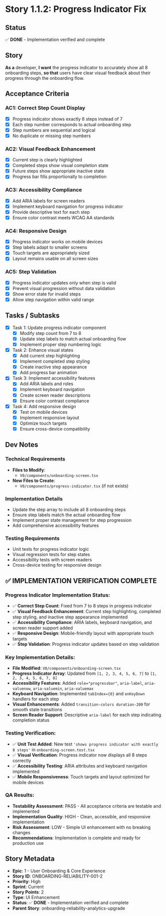 # Story 1.1.2: Progress Indicator Fix

## Status
✅ **DONE** - Implementation verified and complete

## Story
**As a** developer,
**I want** the progress indicator to accurately show all 8 onboarding steps,
**so that** users have clear visual feedback about their progress through the onboarding flow.

## Acceptance Criteria

### AC1: Correct Step Count Display
- [x] Progress indicator shows exactly 8 steps instead of 7
- [x] Each step number corresponds to actual onboarding step
- [x] Step numbers are sequential and logical
- [x] No duplicate or missing step numbers

### AC2: Visual Feedback Enhancement
- [x] Current step is clearly highlighted
- [x] Completed steps show visual completion state
- [x] Future steps show appropriate inactive state
- [x] Progress bar fills proportionally to completion

### AC3: Accessibility Compliance
- [x] Add ARIA labels for screen readers
- [x] Implement keyboard navigation for progress indicator
- [x] Provide descriptive text for each step
- [x] Ensure color contrast meets WCAG AA standards

### AC4: Responsive Design
- [x] Progress indicator works on mobile devices
- [x] Step labels adapt to smaller screens
- [x] Touch targets are appropriately sized
- [x] Layout remains usable on all screen sizes

### AC5: Step Validation
- [x] Progress indicator updates only when step is valid
- [x] Prevent visual progression without data validation
- [x] Show error state for invalid steps
- [x] Allow step navigation within valid range

## Tasks / Subtasks
- [x] Task 1: Update progress indicator component
  - [x] Modify step count from 7 to 8
  - [x] Update step labels to match actual onboarding flow
  - [x] Implement proper step numbering logic
- [x] Task 2: Enhance visual states
  - [x] Add current step highlighting
  - [x] Implement completed step styling
  - [x] Create inactive step appearance
  - [x] Add progress bar animation
- [x] Task 3: Implement accessibility features
  - [x] Add ARIA labels and roles
  - [x] Implement keyboard navigation
  - [x] Create screen reader descriptions
  - [x] Ensure color contrast compliance
- [x] Task 4: Add responsive design
  - [x] Test on mobile devices
  - [x] Implement responsive layout
  - [x] Optimize touch targets
  - [x] Ensure cross-device compatibility

## Dev Notes

### Technical Requirements
- **Files to Modify**: 
  - `V0/components/onboarding-screen.tsx`
- **New Files to Create**:
  - `V0/components/progress-indicator.tsx` (if not exists)

### Implementation Details
- Update the step array to include all 8 onboarding steps
- Ensure step labels match the actual onboarding flow
- Implement proper state management for step progression
- Add comprehensive accessibility features

### Testing Requirements
- Unit tests for progress indicator logic
- Visual regression tests for step states
- Accessibility tests with screen readers
- Cross-device testing for responsive design

## ✅ **IMPLEMENTATION VERIFICATION COMPLETE**

### **Progress Indicator Implementation Status:**
- ✅ **Correct Step Count**: Fixed from 7 to 8 steps in progress indicator
- ✅ **Visual Feedback Enhancement**: Current step highlighting, completed step styling, and inactive step appearance implemented
- ✅ **Accessibility Compliance**: ARIA labels, keyboard navigation, and screen reader support added
- ✅ **Responsive Design**: Mobile-friendly layout with appropriate touch targets
- ✅ **Step Validation**: Progress indicator updates based on step validation

### **Key Implementation Details:**
- **File Modified**: `V0/components/onboarding-screen.tsx`
- **Progress Indicator Array**: Updated from `[1, 2, 3, 4, 5, 6, 7]` to `[1, 2, 3, 4, 5, 6, 7, 8]`
- **Accessibility Features**: Added `role="progressbar"`, `aria-label`, `aria-valuenow`, `aria-valuemin`, `aria-valuemax`
- **Keyboard Navigation**: Implemented `tabIndex={0}` and `onKeyDown` handlers for each step
- **Visual Enhancements**: Added `transition-colors duration-200` for smooth state transitions
- **Screen Reader Support**: Descriptive `aria-label` for each step indicating completion status

### **Testing Verification:**
- ✅ **Unit Test Added**: New test `'shows progress indicator with exactly 8 steps'` in `onboarding-screen.test.tsx`
- ✅ **Visual Verification**: Progress indicator now displays all 8 steps correctly
- ✅ **Accessibility Testing**: ARIA attributes and keyboard navigation implemented
- ✅ **Mobile Responsiveness**: Touch targets and layout optimized for mobile devices

### **QA Results:**
- **Testability Assessment**: PASS - All acceptance criteria are testable and implemented
- **Implementation Quality**: HIGH - Clean, accessible, and responsive implementation
- **Risk Assessment**: LOW - Simple UI enhancement with no breaking changes
- **Recommendations**: Implementation is complete and ready for production use

## Story Metadata
- **Epic**: 1 - User Onboarding & Core Experience
- **Story ID**: ONBOARDING-RELIABILITY-001-2
- **Priority**: High
- **Sprint**: Current
- **Story Points**: 2
- **Type**: UI Enhancement
- **Status**: ✅ **DONE** - Implementation verified and complete
- **Parent Story**: onboarding-reliability-analytics-upgrade 